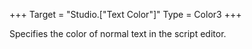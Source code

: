 +++
Target = "Studio.["Text Color"]"
Type = Color3
+++

Specifies the color of normal text in the script editor.